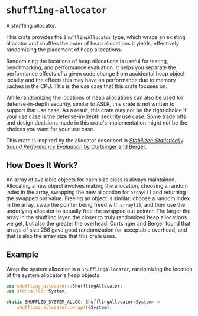 # `shuffling-allocator`

A shuffling allocator.

This crate provides the `ShufflingAllocator` type, which wraps an existing
allocator and shuffles the order of heap allocations it yields, effectively
randomizing the placement of heap allocations.

Randomizing the locations of heap allocations is useful for testing,
benchmarking, and performance evaluation. It helps you separate the
performance effects of a given code change from accidental heap object
locality and the effects this may have on performance due to memory caches
in the CPU. This is the use case that this crate focuses on.

While randomizing the locations of heap allocations can also be used for
defense-in-depth security, similar to ASLR, this crate is not written to
support that use case. As a result, this crate may not be the right choice
if your use case is the defense-in-depth security use case. Some trade offs
and design decisions made in this crate's implementation might not be the
choices you want for your use case.

This crate is inspired by the allocator described in [*Stabilizer:
Statistically Sound Performance Evaluation* by Curtsinger and
Berger](https://people.cs.umass.edu/~emery/pubs/stabilizer-asplos13.pdf ).

## How Does It Work?

An array of available objects for each size class is always
maintained. Allocating a new object involves making the allocation, choosing
a random index in the array, swapping the new allocation for `array[i]` and
returning the swapped out value. Freeing an object is similar: choose a
random index in the array, swap the pointer being freed with `array[i]`, and
then use the underlying allocator to actually free the swapped out
pointer. The larger the array in the shuffling layer, the closer to truly
randomized heap allocations we get, but also the greater the
overhead. Curtsinger and Berger found that arrays of size 256 gave good
randomization for acceptable overhead, and that is also the array size that
this crate uses.

## Example

Wrap the system allocator in a `ShufflingAllocator`, randomizing the
location of the system allocator's heap objects:

```rust
use shuffling_allocator::ShufflingAllocator;
use std::alloc::System;

static SHUFFLED_SYSTEM_ALLOC: ShufflingAllocator<System> =
    shuffling_allocator::wrap!(&System);
```
